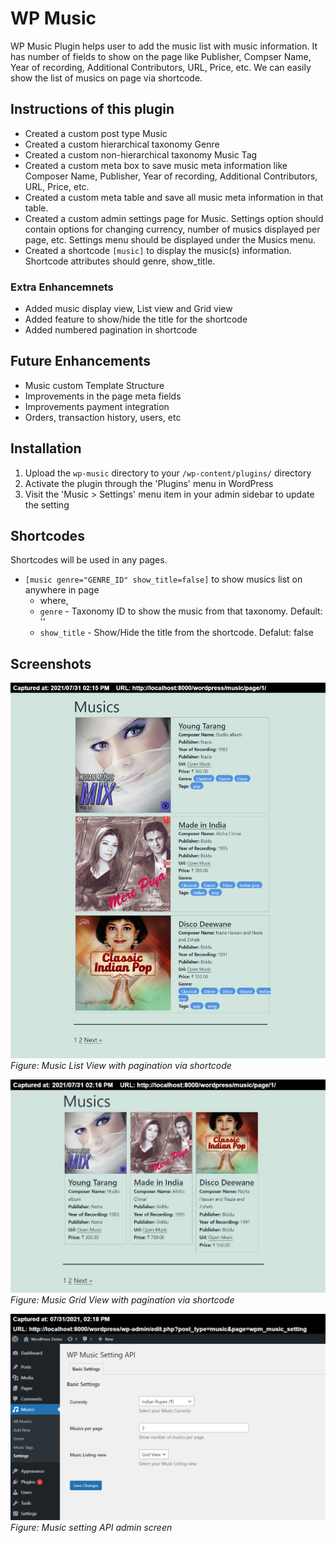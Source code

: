 # WP Music

WP Music Plugin helps user to add the music list with music information. It has number of fields to show on the page like Publisher, Compser Name, Year of recording, Additional Contributors, URL, Price, etc. We can easily show the list of musics on page via shortcode.

## Instructions of this plugin

* Created a custom post type Music
* Created a custom hierarchical taxonomy Genre
* Created a custom non-hierarchical taxonomy Music Tag
* Created a custom meta box to save music meta information like Composer Name, Publisher, Year of recording, Additional Contributors, URL, Price, etc.
* Created a custom meta table and save all music meta information in that table.
* Created a custom admin settings page for Music. Settings option should contain options for changing currency, number of musics displayed per page, etc. Settings menu should be displayed under the Musics menu.
* Created a shortcode `[music]` to display the music(s) information. Shortcode attributes should genre, show_title.

### Extra Enhancemnets
* Added music display view, List view and Grid view
* Added feature to show/hide the title for the shortcode
* Added numbered pagination in shortcode  


## Future Enhancements
* Music custom Template Structure
* Improvements in the page meta fields
* Improvements payment integration
* Orders, transaction history, users, etc

## Installation

1. Upload the `wp-music` directory to your `/wp-content/plugins/` directory
2. Activate the plugin through the 'Plugins' menu in WordPress
3. Visit the 'Music > Settings' menu item in your admin sidebar to update the setting

## Shortcodes

Shortcodes will be used in any pages.

- `[music genre="GENRE_ID" show_title=false]`   to show musics list on anywhere in page
    - where,
    - `genre` - Taxonomy ID to show the music from that taxonomy. Default: ''
    - `show_title` - Show/Hide the title from the shortcode. Defalut: false


## Screenshots

![Music List View](/images/musics-list-view.png)
*Figure: Music List View with pagination via shortcode*

![Music Grid View](/images/musics-grid-view.png)
*Figure: Music Grid View with pagination via shortcode*

![Music Music settings](/images/WP-Music-Settings.png)
*Figure: Music setting API admin screen*


